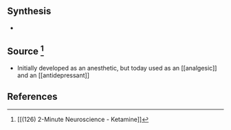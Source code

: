 ## Synthesis
- 
## Source [^1]
- Initially developed as an anesthetic, but today used as an [[analgesic]] and an [[antidepressant]]
## References

[^1]: [[(126) 2-Minute Neuroscience - Ketamine]]